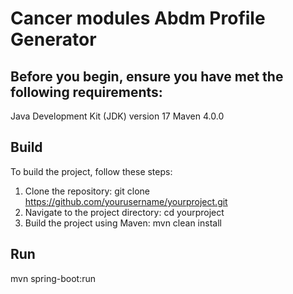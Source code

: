 # Cancer modules Abdm Profile Generator



## Before you begin, ensure you have met the following requirements:

Java Development Kit (JDK) version 17
Maven 4.0.0

## Build
To build the project, follow these steps:
1. Clone the repository:
git clone https://github.com/yourusername/yourproject.git
2. Navigate to the project directory:
cd yourproject
3. Build the project using Maven:
mvn clean install

## Run
mvn spring-boot:run

